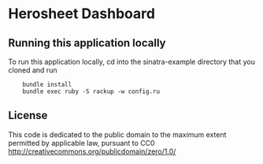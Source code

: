 Herosheet Dashboard
===================

Running this application locally
----------------------------------

To run this application locally, cd into the sinatra-example directory that you cloned and run

		bundle install
		bundle exec ruby -S rackup -w config.ru

License
-------
This code is dedicated to the public domain to the maximum extent
permitted by applicable law, pursuant to CC0
http://creativecommons.org/publicdomain/zero/1.0/
